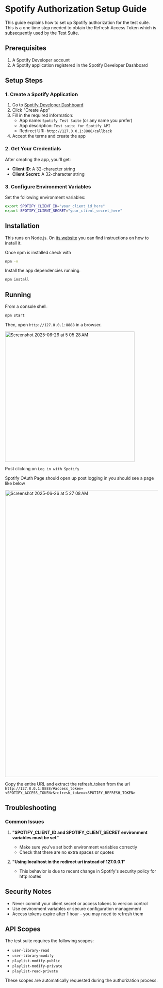 # Spotify Authorization Setup Guide

This guide explains how to set up Spotify authorization for the test suite. This is a one time step needed to obtain the Refresh Access Token which is subsequently used by the Test Suite.

## Prerequisites

1. A Spotify Developer account
2. A Spotify application registered in the Spotify Developer Dashboard

## Setup Steps

### 1. Create a Spotify Application

1. Go to [Spotify Developer Dashboard](https://developer.spotify.com/dashboard)
2. Click "Create App"
3. Fill in the required information:
    - App name: `Spotify Test Suite` (or any name you prefer)
    - App description: `Test suite for Spotify API`
    - Redirect URI: `http://127.0.0.1:8888/callback`
4. Accept the terms and create the app

### 2. Get Your Credentials

After creating the app, you'll get:
- **Client ID**: A 32-character string
- **Client Secret**: A 32-character string

### 3. Configure Environment Variables

Set the following environment variables:

```bash
export SPOTIFY_CLIENT_ID="your_client_id_here"
export SPOTIFY_CLIENT_SECRET="your_client_secret_here"
```

## Installation

This runs on Node.js. On [its website](http://www.nodejs.org/download/) you can find instructions on how to install it.

Once npm is installed check with 
```bash
npm -v 
```

Install the app dependencies running:

```bash
npm install
```

## Running 

From a console shell:

```bash
npm start
```

Then, open `http://127.0.0.1:8888` in a browser.

<img width="427" alt="Screenshot 2025-06-26 at 5 05 28 AM" src="https://github.com/user-attachments/assets/11215bc8-8656-4da0-b734-18c0da8f9dd1" />

Post clicking on `Log in with Spotify`

Spotify OAuth Page should open up post logging in you should see a page like below

<img width="941" alt="Screenshot 2025-06-26 at 5 27 08 AM" src="https://github.com/user-attachments/assets/fd996b70-6fe4-4ebb-8421-7df2f059f255" />

Copy the entire URL and extract the refresh_token from the url `http://127.0.0.1:8888/#access_token=<SPOTIFY_ACCESS_TOKEN>&refresh_token=<SPOTIFY_REFRESH_TOKEN>`

## Troubleshooting

### Common Issues

1. **"SPOTIFY_CLIENT_ID and SPOTIFY_CLIENT_SECRET environment variables must be set"**
    - Make sure you've set both environment variables correctly
    - Check that there are no extra spaces or quotes

2. **"Using localhost in the redirect uri instead of 127.0.0.1"**
    - This behavior is due to recent change in Spotify's security policy for http routes

## Security Notes

- Never commit your client secret or access tokens to version control
- Use environment variables or secure configuration management
- Access tokens expire after 1 hour - you may need to refresh them

## API Scopes

The test suite requires the following scopes:
- `user-library-read`
- `user-library-modify`
- `playlist-modify-public`
- `playlist-modify-private`
- `playlist-read-private`

These scopes are automatically requested during the authorization process.


